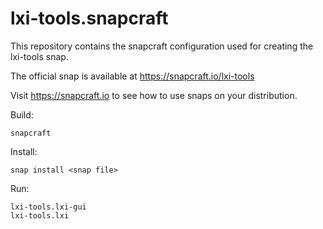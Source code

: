 # lxi-tools.snapcraft

This repository contains the snapcraft configuration used for creating the lxi-tools snap.

The official snap is available at https://snapcraft.io/lxi-tools

Visit https://snapcraft.io to see how to use snaps on your distribution.

Build:
```
snapcraft
```

Install:
```
snap install <snap file>
```

Run:
```
lxi-tools.lxi-gui
lxi-tools.lxi
```
